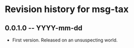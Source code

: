 # Revision history for msg-tax

## 0.0.1.0 -- YYYY-mm-dd

* First version. Released on an unsuspecting world.
